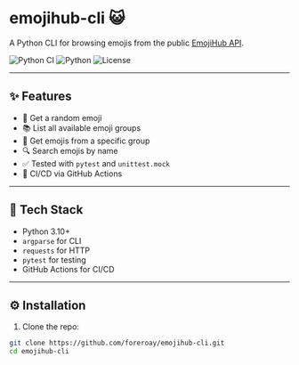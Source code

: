 # emojihub-cli 😺

A Python CLI for browsing emojis from the public [EmojiHub API](https://github.com/cheatsnake/emojihub).

![Python CI](https://github.com/foreroay/emojihub-cli/actions/workflows/tests.yml/badge.svg)
![Python](https://img.shields.io/badge/python-3.10+-blue.svg)
![License](https://img.shields.io/badge/license-MIT-green.svg)

---

## ✨ Features

- 🎲 Get a random emoji  
- 📚 List all available emoji groups  
- 📂 Get emojis from a specific group  
- 🔍 Search emojis by name  
- ✅ Tested with `pytest` and `unittest.mock`  
- 🔄 CI/CD via GitHub Actions  

---

## 🧰 Tech Stack

- Python 3.10+
- `argparse` for CLI
- `requests` for HTTP
- `pytest` for testing
- GitHub Actions for CI/CD

---

## ⚙️ Installation

1. Clone the repo:

```bash
git clone https://github.com/foreroay/emojihub-cli.git
cd emojihub-cli
